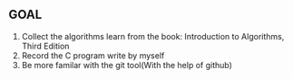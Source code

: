 ## GOAL
1. Collect the algorithms learn from the book: Introduction to Algorithms, Third Edition
2. Record the C program write by myself
3. Be more familar with the git tool(With the help of github)